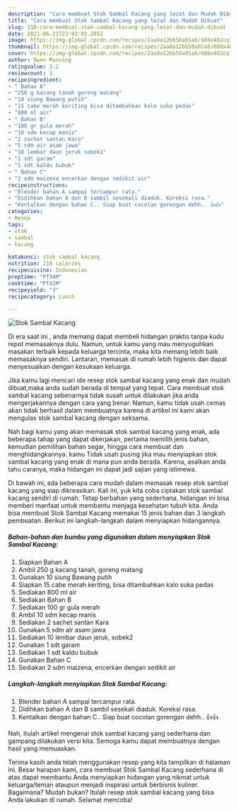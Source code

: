 ```yaml
---
description: "Cara membuat Stok Sambal Kacang yang lezat dan Mudah Dibuat"
title: "Cara membuat Stok Sambal Kacang yang lezat dan Mudah Dibuat"
slug: 310-cara-membuat-stok-sambal-kacang-yang-lezat-dan-mudah-dibuat
date: 2021-06-21T23:03:03.285Z
image: https://img-global.cpcdn.com/recipes/2aa8a12bb50a01a6/680x482cq70/stok-sambal-kacang-foto-resep-utama.jpg
thumbnail: https://img-global.cpcdn.com/recipes/2aa8a12bb50a01a6/680x482cq70/stok-sambal-kacang-foto-resep-utama.jpg
cover: https://img-global.cpcdn.com/recipes/2aa8a12bb50a01a6/680x482cq70/stok-sambal-kacang-foto-resep-utama.jpg
author: Owen Manning
ratingvalue: 3.2
reviewcount: 3
recipeingredient:
- " Bahan A"
- "250 g kacang tanah goreng matang"
- "10 siung Bawang putih"
- "15 cabe merah keriting bisa ditambahkan kalo suka pedas"
- "800 ml air"
- " Bahan B"
- "100 gr gula merah"
- "10 sdm kecap manis"
- "2 sachet santan Kara"
- "5 sdm air asam jawa"
- "10 lembar daun jeruk sobek2"
- "1 sdt garam"
- "1 sdt kaldu bubuk"
- " Bahan C"
- "2 sdm maizena encerkan dengan sedikit air"
recipeinstructions:
- "Blender bahan A sampai tercampur rata."
- "Didihkan bahan A dan B sambil sesekali diaduk. Koreksi rasa."
- "Kentalkan dengan bahan C.. Siap buat cocolan gorengan dehh.. 👍👍"
categories:
- Resep
tags:
- stok
- sambal
- kacang

katakunci: stok sambal kacang 
nutrition: 218 calories
recipecuisine: Indonesian
preptime: "PT34M"
cooktime: "PT41M"
recipeyield: "3"
recipecategory: Lunch

---
```



![Stok Sambal Kacang](https://img-global.cpcdn.com/recipes/2aa8a12bb50a01a6/680x482cq70/stok-sambal-kacang-foto-resep-utama.jpg)

Di era  saat ini , anda memang dapat membeli hidangan praktis tanpa kudu repot memasaknya dulu. Namun, untuk kamu yang mau menyuguhkan masakan terbaik kepada keluarga tercinta, maka kita memang lebih baik memasaknya sendiri. Lantaran, memasak di rumah lebih higienis dan dapat menyesuaikan dengan kesukaan keluarga.

Jika kamu lagi mencari ide resep stok sambal kacang yang enak dan mudah dibuat,maka anda sudah berada di tempat yang tepat. Cara membuat stok sambal kacang  sebenarnya tidak susah untuk dilakukan jika anda mengerjakannya dengan cara yang benar. Namun, kamu tidak usah cemas akan tidak berhasil dalam membuatnya 
karena di artikel ini kami akan mengulas stok sambal kacang dengan seksama.  



Nah bagi kamu yang akan memasak stok sambal kacang yang enak, ada beberapa tahap yang dapat dikerjakan, pertama memilih jenis bahan, kemudian pemilihan bahan segar, hingga cara membuat dan menghidangkannya. kamu Tidak usah pusing jika mau menyiapkan stok sambal kacang yang enak di mana pun anda berada. Karena, asalkan anda  tahu caranya, maka hidangan ini dapat jadi sajian yang istimewa.

Di bawah ini, ada beberapa cara mudah dalam memasak resep stok sambal kacang yang siap dikreasikan. Kali ini, yuk kita coba ciptakan stok sambal kacang sendiri di rumah. Tetap berbahan yang sederhana, hidangan ini bisa memberi manfaat untuk membantu menjaga kesehatan tubuh kita. Anda bisa membuat Stok Sambal Kacang memakai 15 jenis bahan dan 3 langkah pembuatan. Berikut ini langkah-langkah dalam menyiapkan hidangannya.

<!--inarticleads1-->

##### Bahan-bahan dan bumbu yang digunakan dalam menyiapkan Stok Sambal Kacang:

1. Siapkan  Bahan A
1. Ambil 250 g kacang tanah, goreng matang
1. Gunakan 10 siung Bawang putih
1. Siapkan 15 cabe merah keriting, bisa ditambahkan kalo suka pedas
1. Sediakan 800 ml air
1. Sediakan  Bahan B
1. Sediakan 100 gr gula merah
1. Ambil 10 sdm kecap manis
1. Sediakan 2 sachet santan Kara
1. Gunakan 5 sdm air asam jawa
1. Sediakan 10 lembar daun jeruk, sobek2
1. Gunakan 1 sdt garam
1. Sediakan 1 sdt kaldu bubuk
1. Gunakan  Bahan C
1. Sediakan 2 sdm maizena, encerkan dengan sedikit air




<!--inarticleads2-->

##### Langkah-langkah menyiapkan Stok Sambal Kacang:

1. Blender bahan A sampai tercampur rata.
1. Didihkan bahan A dan B sambil sesekali diaduk. Koreksi rasa.
1. Kentalkan dengan bahan C.. Siap buat cocolan gorengan dehh.. 👍👍




Nah, itulah artikel mengenai  stok sambal kacang  yang sederhana dan gampang dilakukan versi kita. Semoga kamu dapat membuatnya dengan hasil yang memuaskan. 

Terima kasih anda telah menggunakan resep yang kita tampilkan di halaman ini. Besar harapan kami, cara membuat  Stok Sambal Kacang sederhana di atas dapat membantu Anda menyiapkan hidangan yang nikmat untuk keluarga/teman ataupun menjadi inspirasi untuk berbisnis kuliner. Bagaimana? Mudah bukan? Itulah resep stok sambal kacang yang bisa Anda lakukan di rumah. Selamat mencoba!


